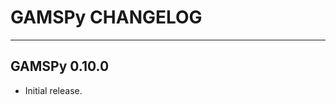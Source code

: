 GAMSPy CHANGELOG
================

-------------------------------------------------------------------------------
GAMSPy 0.10.0
-------------------------------------------------------------------------------

- Initial release.
